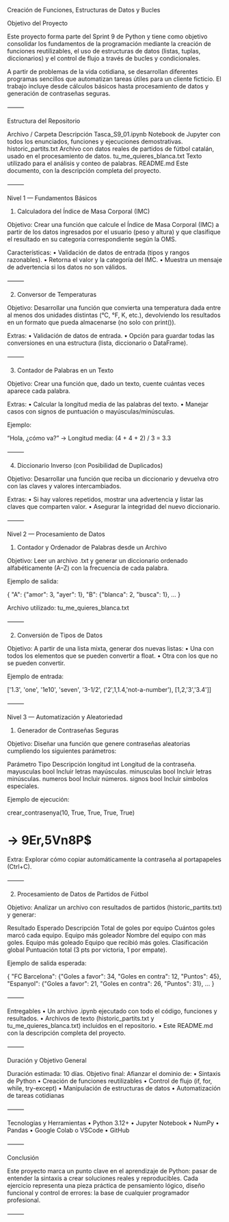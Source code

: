 Creación de Funciones, Estructuras de Datos y Bucles

Objetivo del Proyecto

Este proyecto forma parte del Sprint 9 de Python y tiene como objetivo consolidar los fundamentos de la programación mediante la creación de funciones reutilizables, el uso de estructuras de datos (listas, tuplas, diccionarios) y el control de flujo a través de bucles y condicionales.

A partir de problemas de la vida cotidiana, se desarrollan diferentes programas sencillos que automatizan tareas útiles para un cliente ficticio.
El trabajo incluye desde cálculos básicos hasta procesamiento de datos y generación de contraseñas seguras.

⸻

Estructura del Repositorio

Archivo / Carpeta	Descripción
Tasca_S9_01.ipynb	Notebook de Jupyter con todos los enunciados, funciones y ejecuciones demostrativas.
historic_partits.txt	Archivo con datos reales de partidos de fútbol catalán, usado en el procesamiento de datos.
tu_me_quieres_blanca.txt	Texto utilizado para el análisis y conteo de palabras.
README.md	Este documento, con la descripción completa del proyecto.


⸻

Nivel 1 — Fundamentos Básicos

1. Calculadora del Índice de Masa Corporal (IMC)

Objetivo:
Crear una función que calcule el Índice de Masa Corporal (IMC) a partir de los datos ingresados por el usuario (peso y altura) y que clasifique el resultado en su categoría correspondiente según la OMS.

Características:
	•	Validación de datos de entrada (tipos y rangos razonables).
	•	Retorna el valor y la categoría del IMC.
	•	Muestra un mensaje de advertencia si los datos no son válidos.

⸻

2. Conversor de Temperaturas

Objetivo:
Desarrollar una función que convierta una temperatura dada entre al menos dos unidades distintas (°C, °F, K, etc.), devolviendo los resultados en un formato que pueda almacenarse (no solo con print()).

Extras:
	•	Validación de datos de entrada.
	•	Opción para guardar todas las conversiones en una estructura (lista, diccionario o DataFrame).

⸻

3. Contador de Palabras en un Texto

Objetivo:
Crear una función que, dado un texto, cuente cuántas veces aparece cada palabra.

Extras:
	•	Calcular la longitud media de las palabras del texto.
	•	Manejar casos con signos de puntuación o mayúsculas/minúsculas.

Ejemplo:

“Hola, ¿cómo va?” → Longitud media: (4 + 4 + 2) / 3 = 3.3

⸻

4. Diccionario Inverso (con Posibilidad de Duplicados)

Objetivo:
Desarrollar una función que reciba un diccionario y devuelva otro con las claves y valores intercambiados.

Extras:
	•	Si hay valores repetidos, mostrar una advertencia y listar las claves que comparten valor.
	•	Asegurar la integridad del nuevo diccionario.

⸻

Nivel 2 — Procesamiento de Datos

1. Contador y Ordenador de Palabras desde un Archivo

Objetivo:
Leer un archivo .txt y generar un diccionario ordenado alfabéticamente (A–Z) con la frecuencia de cada palabra.

Ejemplo de salida:

{
  "A": {"amor": 3, "ayer": 1},
  "B": {"blanca": 2, "busca": 1},
  ...
}

Archivo utilizado: tu_me_quieres_blanca.txt

⸻

2. Conversión de Tipos de Datos

Objetivo:
A partir de una lista mixta, generar dos nuevas listas:
	•	Una con todos los elementos que se pueden convertir a float.
	•	Otra con los que no se pueden convertir.

Ejemplo de entrada:

['1.3', 'one', '1e10', 'seven', '3-1/2', ('2',1,1.4,'not-a-number'), [1,2,'3','3.4']]


⸻

Nivel 3 — Automatización y Aleatoriedad

1. Generador de Contraseñas Seguras

Objetivo:
Diseñar una función que genere contraseñas aleatorias cumpliendo los siguientes parámetros:

Parámetro	Tipo	Descripción
longitud	int	Longitud de la contraseña.
mayusculas	bool	Incluir letras mayúsculas.
minusculas	bool	Incluir letras minúsculas.
numeros	bool	Incluir números.
signos	bool	Incluir símbolos especiales.

Ejemplo de ejecución:

crear_contrasenya(10, True, True, True, True)
# → 9Er,5Vn8P$

Extra:
Explorar cómo copiar automáticamente la contraseña al portapapeles (Ctrl+C).

⸻

2. Procesamiento de Datos de Partidos de Fútbol

Objetivo:
Analizar un archivo con resultados de partidos (historic_partits.txt) y generar:

Resultado Esperado	Descripción
Total de goles por equipo	Cuántos goles marcó cada equipo.
Equipo más goleador	Nombre del equipo con más goles.
Equipo más goleado	Equipo que recibió más goles.
Clasificación global	Puntuación total (3 pts por victoria, 1 por empate).

Ejemplo de salida esperada:

{
  "FC Barcelona": {"Goles a favor": 34, "Goles en contra": 12, "Puntos": 45},
  "Espanyol": {"Goles a favor": 21, "Goles en contra": 26, "Puntos": 31},
  ...
}


⸻

Entregables
	•	Un archivo .ipynb ejecutado con todo el código, funciones y resultados.
	•	Archivos de texto (historic_partits.txt y tu_me_quieres_blanca.txt) incluidos en el repositorio.
	•	Este README.md con la descripción completa del proyecto.

⸻

Duración y Objetivo General

Duración estimada: 10 días.
Objetivo final: Afianzar el dominio de:
	•	Sintaxis de Python
	•	Creación de funciones reutilizables
	•	Control de flujo (if, for, while, try-except)
	•	Manipulación de estructuras de datos
	•	Automatización de tareas cotidianas

⸻

Tecnologías y Herramientas
	•	Python 3.12+
	•	Jupyter Notebook
	•	NumPy
	•	Pandas
	•	Google Colab o VSCode
	•	GitHub

⸻

Conclusión

Este proyecto marca un punto clave en el aprendizaje de Python: pasar de entender la sintaxis a crear soluciones reales y reproducibles.
Cada ejercicio representa una pieza práctica de pensamiento lógico, diseño funcional y control de errores: la base de cualquier programador profesional.

⸻
